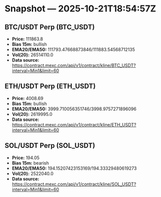 # Snapshot — 2025-10-21T18:54:57Z

## BTC/USDT Perp (BTC_USDT)
- **Price:** 111863.8
- **Bias 15m:** bullish
- **EMA20/EMA50:** 111793.47668873846/111883.54568712135
- **Vol(20):** 26514110.0
- **Data source:** https://contract.mexc.com/api/v1/contract/kline/BTC_USDT?interval=Min1&limit=60

## ETH/USDT Perp (ETH_USDT)
- **Price:** 4008.69
- **Bias 15m:** bullish
- **EMA20/EMA50:** 3999.710056351746/3998.9757271896096
- **Vol(20):** 2619995.0
- **Data source:** https://contract.mexc.com/api/v1/contract/kline/ETH_USDT?interval=Min1&limit=60

## SOL/USDT Perp (SOL_USDT)
- **Price:** 194.05
- **Bias 15m:** bearish
- **EMA20/EMA50:** 194.15207423153169/194.33329480619273
- **Vol(20):** 2522040.0
- **Data source:** https://contract.mexc.com/api/v1/contract/kline/SOL_USDT?interval=Min1&limit=60
